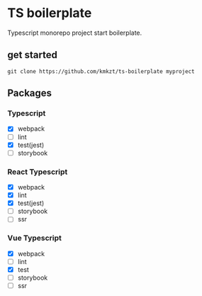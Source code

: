 # TS boilerplate

Typescript monorepo project start boilerplate.

## get started

```
git clone https://github.com/kmkzt/ts-boilerplate myproject
```

## Packages

### Typescript

- [x] webpack
- [ ] lint
- [x] test(jest)
- [ ] storybook

### React Typescript

- [x] webpack
- [x] lint
- [x] test(jest)
- [ ] storybook
- [ ] ssr

### Vue Typescript

- [x] webpack
- [ ] lint
- [x] test
- [ ] storybook
- [ ] ssr
